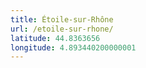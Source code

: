 ```yaml
---
title: Étoile-sur-Rhône
url: /etoile-sur-rhone/
latitude: 44.8363656
longitude: 4.893440200000001
---
```

